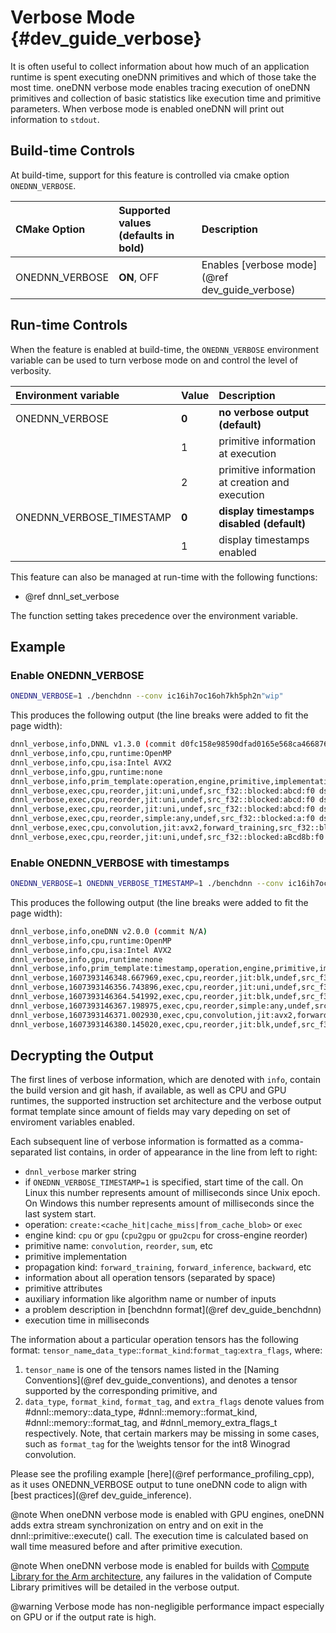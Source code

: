 Verbose Mode {#dev_guide_verbose}
========================================================

It is often useful to collect information about how much of an application
runtime is spent executing oneDNN primitives and which of those take the most
time. oneDNN verbose mode enables tracing execution of oneDNN primitives and
collection of basic statistics like execution time and primitive parameters.
When verbose mode is enabled oneDNN will print out information to `stdout`.


## Build-time Controls

At build-time, support for this feature is controlled via cmake option
`ONEDNN_VERBOSE`.

| CMake Option                | Supported values (defaults in bold) | Description
| :---                        | :---                                | :---
| ONEDNN_VERBOSE              | **ON**, OFF                         | Enables [verbose mode](@ref dev_guide_verbose)

## Run-time Controls

When the feature is enabled at build-time, the `ONEDNN_VERBOSE` environment
variable can be used to turn verbose mode on and control the level of verbosity.

| Environment variable     | Value | Description
| :---                     | :---  | :---
| ONEDNN_VERBOSE           | **0** | **no verbose output (default)**
|                          | 1     | primitive information at execution
|                          | 2     | primitive information at creation and execution
| ONEDNN_VERBOSE_TIMESTAMP | **0** | **display timestamps disabled (default)**
|                          | 1     | display timestamps enabled

This feature can also be managed at run-time with the following functions:
* @ref dnnl_set_verbose

The function setting takes precedence over the environment variable.

## Example

### Enable ONEDNN_VERBOSE

~~~sh
ONEDNN_VERBOSE=1 ./benchdnn --conv ic16ih7oc16oh7kh5ph2n"wip"
~~~

This produces the following output (the line breaks were added to fit the page width):

~~~sh
dnnl_verbose,info,DNNL v1.3.0 (commit d0fc158e98590dfad0165e568ca466876a794597)
dnnl_verbose,info,cpu,runtime:OpenMP
dnnl_verbose,info,cpu,isa:Intel AVX2
dnnl_verbose,info,gpu,runtime:none
dnnl_verbose,info,prim_template:operation,engine,primitive,implementation,prop_kind,memory_descriptors,attributes,auxiliary,problem_desc,exec_time
dnnl_verbose,exec,cpu,reorder,jit:uni,undef,src_f32::blocked:abcd:f0 dst_f32::blocked:aBcd8b:f0,,,2x16x7x7,0.0200195
dnnl_verbose,exec,cpu,reorder,jit:uni,undef,src_f32::blocked:abcd:f0 dst_f32::blocked:ABcd8b8a:f0,,,16x16x5x5,0.0251465
dnnl_verbose,exec,cpu,reorder,jit:uni,undef,src_f32::blocked:abcd:f0 dst_f32::blocked:aBcd8b:f0,,,2x16x7x7,0.0180664
dnnl_verbose,exec,cpu,reorder,simple:any,undef,src_f32::blocked:a:f0 dst_f32::blocked:a:f0,,,16,0.0229492
dnnl_verbose,exec,cpu,convolution,jit:avx2,forward_training,src_f32::blocked:aBcd8b:f0 wei_f32::blocked:ABcd8b8a:f0 bia_f32::blocked:a:f0 dst_f32::blocked:aBcd8b:f0,,alg:convolution_direct,mb2_ic16oc16_ih7oh7kh5sh1dh0ph2_iw7ow7kw5sw1dw0pw2,0.0390625
dnnl_verbose,exec,cpu,reorder,jit:uni,undef,src_f32::blocked:aBcd8b:f0 dst_f32::blocked:abcd:f0,,,2x16x7x7,0.173096
~~~

### Enable ONEDNN_VERBOSE with timestamps

~~~sh
ONEDNN_VERBOSE=1 ONEDNN_VERBOSE_TIMESTAMP=1 ./benchdnn --conv ic16ih7oc16oh7kh5ph2n"wip"
~~~

This produces the following output (the line breaks were added to fit the page width):

~~~sh
dnnl_verbose,info,oneDNN v2.0.0 (commit N/A)
dnnl_verbose,info,cpu,runtime:OpenMP
dnnl_verbose,info,cpu,isa:Intel AVX2
dnnl_verbose,info,gpu,runtime:none
dnnl_verbose,info,prim_template:timestamp,operation,engine,primitive,implementation,prop_kind,memory_descriptors,attributes,auxiliary,problem_desc,exec_time
dnnl_verbose,1607393146348.667969,exec,cpu,reorder,jit:blk,undef,src_f32::blocked:abcd:f0 dst_f32::blocked:aBcd8b:f0,,,2x16x7x7,3.58594
dnnl_verbose,1607393146356.743896,exec,cpu,reorder,jit:uni,undef,src_f32::blocked:abcd:f0 dst_f32::blocked:ABcd8b8a:f0,,,16x16x5x5,3.63916
dnnl_verbose,1607393146364.541992,exec,cpu,reorder,jit:blk,undef,src_f32::blocked:abcd:f0 dst_f32::blocked:aBcd8b:f0,,,2x16x7x7,2.35693
dnnl_verbose,1607393146367.198975,exec,cpu,reorder,simple:any,undef,src_f32::blocked:a:f0 dst_f32::blocked:a:f0,,,16,3.71191
dnnl_verbose,1607393146371.002930,exec,cpu,convolution,jit:avx2,forward_training,src_f32::blocked:aBcd8b:f0 wei_f32::blocked:ABcd8b8a:f0 bia_f32::blocked:a:f0 dst_f32::blocked:aBcd8b:f0,,alg:convolution_direct,mb2_ic16oc16_ih7oh7kh5sh1dh0ph2_iw7ow7kw5sw1dw0pw2,3.93018
dnnl_verbose,1607393146380.145020,exec,cpu,reorder,jit:blk,undef,src_f32::blocked:aBcd8b:f0 dst_f32::blocked:abcd:f0,,,2x16x7x7,1.75708
~~~

## Decrypting the Output

The first lines of verbose information, which are denoted with `info`, contain
the build version and git hash, if available, as well as CPU and GPU runtimes,
the supported instruction set architecture and the verbose output format
template since amount of fields may vary depeding on set of enviroment variables
enabled.

Each subsequent line of verbose information is formatted as a comma-separated
list contains, in order of appearance in the line from left to right:
* `dnnl_verbose` marker string
* if `ONEDNN_VERBOSE_TIMESTAMP=1` is specified, start time of the call. On Linux
  this number represents amount of milliseconds since Unix epoch. On Windows
  this number represents amount of milliseconds since the last system start.
* operation: `create:<cache_hit|cache_miss|from_cache_blob>` or `exec`
* engine kind: `cpu` or `gpu` (`cpu2gpu` or `gpu2cpu` for cross-engine reorder)
* primitive name: `convolution`, `reorder`, `sum`, etc
* primitive implementation
* propagation kind: `forward_training`, `forward_inference`, `backward`, etc
* information about all operation tensors (separated by space)
* primitive attributes
* auxiliary information like algorithm name or number of inputs
* a problem description in [benchdnn format](@ref dev_guide_benchdnn)
* execution time in milliseconds

The information about a particular operation tensors has the following format:
`tensor_name`_`data_type`::`format_kind`:`format_tag`:`extra_flags`, where:

1. `tensor_name` is one of the tensors names listed in the
   [Naming Conventions](@ref dev_guide_conventions), and denotes a tensor
   supported by the corresponding primitive, and
2. `data_type`, `format_kind`, `format_tag`, and `extra_flags` denote values
   from #dnnl::memory::data_type, #dnnl::memory::format_kind,
   #dnnl::memory::format_tag, and #dnnl_memory_extra_flags_t respectively. Note,
   that certain markers may be missing in some cases, such as `format_tag` for
   the \weights tensor for the int8 Winograd convolution.

Please see the profiling example [here](@ref performance_profiling_cpp), as it
uses ONEDNN_VERBOSE output to tune oneDNN code to align with
[best practices](@ref dev_guide_inference).

@note
When oneDNN verbose mode is enabled with GPU engines, oneDNN adds extra stream
synchronization on entry and on exit in the dnnl::primitive::execute() call.
The execution time is calculated based on wall time measured before and after
primitive execution.

@note
When oneDNN verbose mode is enabled for builds with
[Compute Library for the Arm architecture](https://oneapi-src.github.io/oneDNN/dev_guide_build.html#gcc-with-arm-compute-library-acl-on-aarch64-host),
any failures in the validation of Compute Library primitives will be detailed
in the verbose output.

@warning
Verbose mode has non-negligible performance impact especially on GPU or if the
output rate is high.
